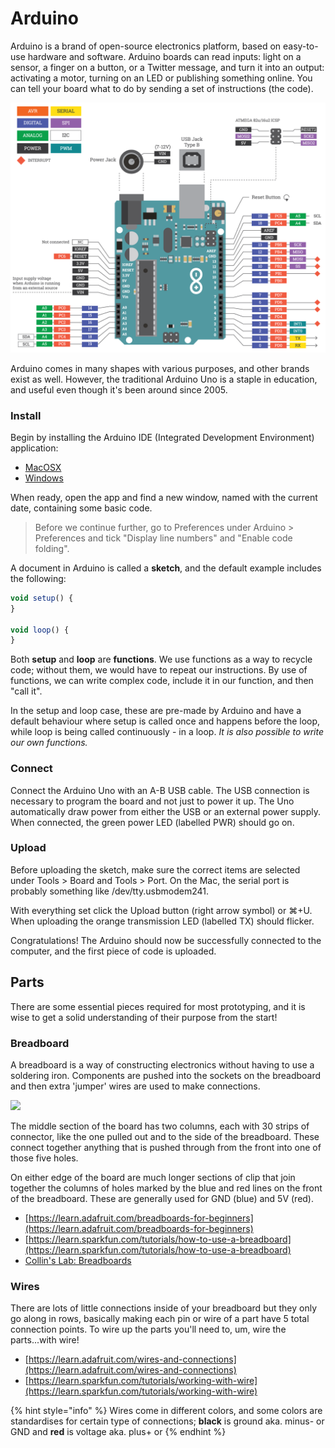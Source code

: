 # Arduino

Arduino is a brand of open-source electronics platform, based on easy-to-use hardware and software. Arduino boards can read inputs: light on a sensor, a finger on a button, or a Twitter message, and turn it into an output: activating a motor, turning on an LED or publishing something online. You can tell your board what to do by sending a set of instructions \(the code\). 

![](../../.gitbook/assets/dl_elx5_arduino_uno_v1.1_white-reduced.png)

Arduino comes in many shapes with various purposes, and other brands exist as well. However, the traditional Arduino Uno is a staple in education, and useful even though it's been around since 2005.

### Install

Begin by installing the Arduino IDE \(Integrated Development Environment\)  application:

* [MacOSX](https://www.arduino.cc/en/Guide/MacOSX)
* [Windows](https://www.arduino.cc/en/Guide/Windows)

When ready, open the app and find a new window, named with the current date, containing some basic code.

> Before we continue further, go to Preferences under Arduino &gt; Preferences and tick "Display line numbers" and "Enable code folding".

A document in Arduino is called a **sketch**, and the default example includes the following:

```javascript
void setup() {
}

void loop() {
}
```

Both **setup** and **loop** are **functions**. We use functions as a way to recycle code; without them, we would have to repeat our instructions. By use of functions, we can write complex code, include it in our function, and then "call it".

In the setup and loop case, these are pre-made by Arduino and have a default behaviour where setup is called once and happens before the loop, while loop is being called continuously - in a loop. _It is also possible to write our own functions._

### Connect

Connect the Arduino Uno with an A-B USB cable. The USB connection is necessary to program the board and not just to power it up. The Uno automatically draw power from either the USB or an external power supply. When connected, the green power LED \(labelled PWR\) should go on.

### Upload

Before uploading the sketch, make sure the correct items are selected under Tools &gt; Board and Tools &gt; Port. On the Mac, the serial port is probably something like /dev/tty.usbmodem241.

With everything set click the Upload button \(right arrow symbol\) or ⌘+U. When uploading the orange transmission LED \(labelled TX\) should flicker.

Congratulations! The Arduino should now be successfully connected to the computer, and the first piece of code is uploaded.

## Parts

There are some essential pieces required for most prototyping, and it is wise to get a solid understanding of their purpose from the start!

### Breadboard

A breadboard is a way of constructing electronics without having to use a soldering iron. Components are pushed into the sockets on the breadboard and then extra 'jumper' wires are used to make connections.

![](https://cdn-learn.adafruit.com/assets/assets/000/002/603/medium800/learn_arduino_breadboard_back_in_bits.jpg?1396784983)

The middle section of the board has two columns, each with 30 strips of connector, like the one pulled out and to the side of the breadboard. These connect together anything that is pushed through from the front into one of those five holes.

On either edge of the board are much longer sections of clip that join together the columns of holes marked by the blue and red lines on the front of the breadboard. These are generally used for GND \(blue\) and 5V \(red\).

* [https://learn.adafruit.com/breadboards-for-beginners](https://learn.adafruit.com/breadboards-for-beginners)
* [https://learn.sparkfun.com/tutorials/how-to-use-a-breadboard](https://learn.sparkfun.com/tutorials/how-to-use-a-breadboard)
* [Collin's Lab: Breadboards](https://www.youtube.com/watch?v=w0c3t0fJhXU)

### Wires

There are lots of little connections inside of your breadboard but they only go along in rows, basically making each pin or wire of a part have 5 total connection points. To wire up the parts you'll need to, um, wire the parts...with wire!

* [https://learn.adafruit.com/wires-and-connections](https://learn.adafruit.com/wires-and-connections)
* [https://learn.sparkfun.com/tutorials/working-with-wire](https://learn.sparkfun.com/tutorials/working-with-wire)

{% hint style="info" %}
Wires come in different colors, and some colors are standardises for certain type of connections; **black** is ground aka. minus- or GND and **red** is voltage aka. plus+ or 
{% endhint %}

